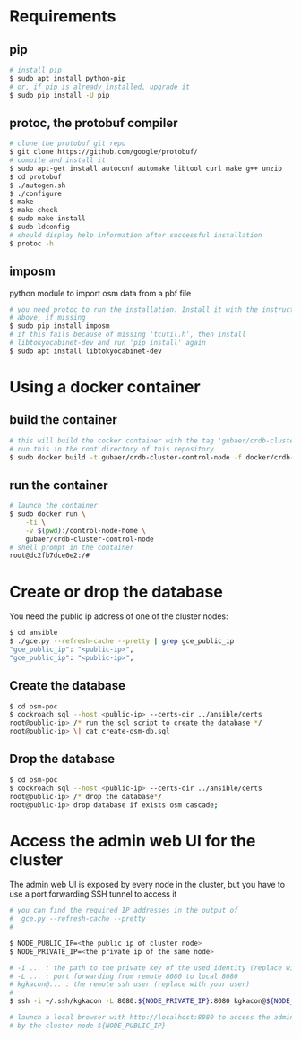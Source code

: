 # Requirements
## pip
```bash
# install pip
$ sudo apt install python-pip
# or, if pip is already installed, upgrade it
$ sudo pip install -U pip
```

## protoc, the protobuf compiler
```bash
# clone the protobuf git repo
$ git clone https://github.com/google/protobuf/
# compile and install it
$ sudo apt-get install autoconf automake libtool curl make g++ unzip
$ cd protobuf
$ ./autogen.sh
$ ./configure
$ make
$ make check
$ sudo make install
$ sudo ldconfig 
# should display help information after successful installation
$ protoc -h
```

## imposm
python module to import osm data from a pbf file
```bash
# you need protoc to run the installation. Install it with the instructions
# above, if missing
$ sudo pip install imposm
# if this fails because of missing 'tcutil.h', then install
# libtokyocabinet-dev and run 'pip install' again
$ sudo apt install libtokyocabinet-dev
```

# Using a docker container 
## build the container
```bash
# this will build the cocker container with the tag 'gubaer/crdb-cluster-control-node'
# run this in the root directory of this repository
$ sudo docker build -t gubaer/crdb-cluster-control-node -f docker/crdb-cluster-control-node.docker .
```

## run the container 
```bash
# launch the container
$ sudo docker run \
    -ti \
    -v $(pwd):/control-node-home \
    gubaer/crdb-cluster-control-node
# shell prompt in the container 
root@dc2fb7dce0e2:/#
```

# Create or drop the database
You need the public ip address of one of the cluster nodes:
```bash
$ cd ansible
$ ./gce.py --refresh-cache --pretty | grep gce_public_ip
"gce_public_ip": "<public-ip>", 
"gce_public_ip": "<public-ip>",
```

## Create the database
```bash
$ cd osm-poc
$ cockroach sql --host <public-ip> --certs-dir ../ansible/certs
root@public-ip> /* run the sql script to create the database */
root@public-ip> \| cat create-osm-db.sql
```

## Drop the database
```bash
$ cd osm-poc
$ cockroach sql --host <public-ip> --certs-dir ../ansible/certs
root@public-ip> /* drop the database*/
root@public-ip> drop database if exists osm cascade;
```

# Access the admin web UI for the cluster

The admin web UI is exposed by every node in the cluster, but you have to use a port forwarding SSH
tunnel to access it

```bash
# you can find the required IP addresses in the output of
#  gce.py --refresh-cache --pretty
#

$ NODE_PUBLIC_IP=<the public ip of cluster node>
$ NODE_PRIVATE_IP=<the private ip of the same node>

# -i ... : the path to the private key of the used identity (replace with you path)
# -L ... : port forwarding from remote 8080 to local 8080
# kgkacon@... : the remote ssh user (replace with your user)
#
$ ssh -i ~/.ssh/kgkacon -L 8080:${NODE_PRIVATE_IP}:8080 kgkacon@${NODE_PUBLIC_IP}

# launch a local browser with http://localhost:8080 to access the admin web UI exposed
# by the cluster node ${NODE_PUBLIC_IP}
```
